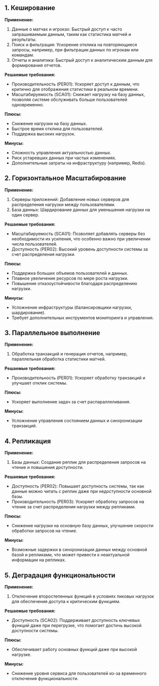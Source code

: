 ## 1. Кеширование

**Применение:**

1. Данные о матчах и игроках: Быстрый доступ к часто запрашиваемым данным, таким как статистика матчей и результаты.
2. Поиск и фильтрация: Ускорение отклика на повторяющиеся запросы, например, при фильтрации данных по игрокам или командам.
3. Отчеты и аналитика: Быстрый доступ к аналитическим данным для формирования отчетов.

**Решаемые требования:**

- Производительность (PER01): Ускоряет доступ к данным, что критично для отображения статистики в реальном времени.
- Масштабируемость (SCA01): Снижает нагрузку на базу данных, позволяя системе обслуживать больше пользователей одновременно.

**Плюсы:**

- Снижение нагрузки на базу данных.
- Быстрое время отклика для пользователей.
- Поддержка высоких нагрузок.

**Минусы:**
- Сложность управления актуальностью данных.
- Риск устаревших данных при частых изменениях.
- Дополнительные затраты на инфраструктуру (например, Redis).

## 2. Горизонтальное Масштабирование

**Применение:**

1. Серверы приложений: Добавление новых серверов для распределения нагрузки между пользователями.
2. База данных: Шардирование данных для уменьшения нагрузки на один сервер.

**Решаемые требования:**

- Масштабируемость (SCA01): Позволяет добавлять серверы без необходимости их усиления, что особенно важно при увеличении числа пользователей.
- Доступность (PER02): Высокий уровень доступности системы за счет распределения нагрузки.

**Плюсы:**

- Поддержка больших объемов пользователей и данных.
- Плавное увеличение ресурсов по мере роста нагрузки.
- Повышение отказоустойчивости благодаря распределению нагрузки.

**Минусы:**

- Усложнение инфраструктуры (балансировщики нагрузки, шардирование).
- Требует дополнительных инструментов мониторинга и управления.

## 3. Параллельное выполнение

**Применение:**

1. Обработка транзакций и генерация отчетов, например, параллельная обработка статистики матчей.

**Решаемые требования:**

- Производительность (PER01): Ускоряет обработку транзакций и улучшает отклик системы.

**Плюсы:**

- Ускоряет выполнение задач за счет распараллеливания.

**Минусы:**
- Усложнение управления состоянием данных и синхронизации транзакций.

## 4. Репликация

**Применение:**

1. Базы данных: Создание реплик для распределения запросов на чтение и повышения доступности.

**Решаемые требования:**

- Доступность (PER02): Повышает доступность системы, так как данные можно читать с реплик даже при недоступности основной базы.
- Производительность (PER03): Ускоряет обработку запросов на чтение за счет распределения нагрузки между репликами.

**Плюсы:**

- Снижение нагрузки на основную базу данных, улучшение скорости обработки запросов на чтение.

**Минусы:**
- Возможные задержки в синхронизации данных между основной базой и репликами, что может привести к неактуальной информации на репликах.

## 5. Деградация функциональности

**Применение:**

1. Отключение второстепенных функций в условиях пиковых нагрузок для обеспечения доступа к критическим функциям.

**Решаемые требования:**

- Доступность (SCA02): Поддерживает доступность ключевых функций даже при перегрузке, что помогает достичь высокой доступности системы.

**Плюсы:**

- Обеспечивает работу основных функций даже при высокой нагрузке.

**Минусы:**

- Снижение уровня сервиса для пользователей из-за временного отключения функциональности.